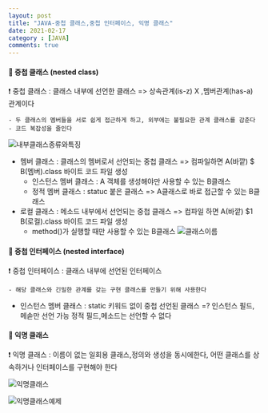 ```yaml
---
layout: post
title: "JAVA-중첩 클래스,중첩 인터페이스, 익명 클래스"
date: 2021-02-17
category : [JAVA]
comments: true
---
```


#### 🔷 중첩 클래스 (nested class)
❗ 중첩 클래스 : 클래스 내부에 선언한 클래스 => 상속관계(is-z) X ,멤버관계(has-a) 관계이다

    - 두 클래스의 멤버들을 서로 쉽게 접근하게 하고, 외부에는 불필요한 관계 클래스를 감춘다
    - 코드 복잡성을 줄인다
![내부클래스종류와특징](https://user-images.githubusercontent.com/65608960/108168970-72ebd780-713b-11eb-977a-228854772432.JPG)

- 멤버 클래스 : 클래스의 멤버로서 선언되는 중첩 클래스 => 컴파일하면 A(바깥) $ B(멤버).class  바이트 코드 파일 생성
    - 인스턴스 멤버 클래스 : A 객체를 생성해야만 사용할 수 있는 B클래스
    - 정적 멤버 클래스 : statuc 붙은 클래스 => A클래스로 바로 접근할 수 있는 B클래스
- 로컬 클래스 : 메소드 내부에서 선언되는 중첩 클래스 => 컴파일 하면 A(바깥) $1 B(로컬).class 바이트 코드 파일 생성
    - method()가 실행할 때만 사용할 수 있는 B클래스 
![클래스이름](https://user-images.githubusercontent.com/65608960/108168967-72534100-713b-11eb-8890-881c2b279817.JPG)

#### 🔷 중첩 인터페이스 (nested interface)

❗ 중첩 인터페이스 : 클래스 내부에 선언된 인터페이스

    - 해당 클래스와 긴밀한 관계를 갖는 구현 클래스를 만들기 위해 사용한다

- 인스턴스 멤버 클래스 : static 키워드 없이 중첩 선언된 클래스 =? 인스턴스 필드,메솓만 선언 가능 정적 필드,메소드는 선언할 수 없다

#### 🔷 익명 클래스
❗ 익명 클래스 : 이름이 없는 일회용 클래스,정의와 생성을 동시에한다, 어떤 클래스를 상속하거나 인터페이스를 구현해야 한다

![익명클래스](https://user-images.githubusercontent.com/65608960/108168966-72534100-713b-11eb-9f23-a27831775525.JPG)

![익명클래스예제](https://user-images.githubusercontent.com/65608960/108168962-71221400-713b-11eb-947d-038d61efe3c4.JPG)
